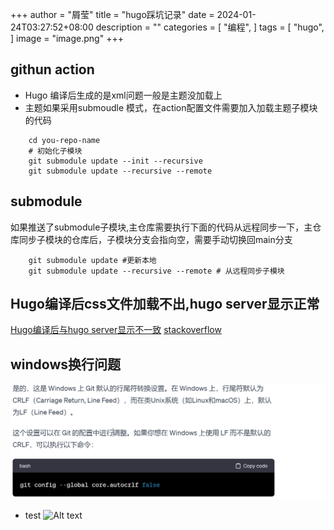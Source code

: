 +++
author = "屑莹"
title = "hugo踩坑记录"
date = 2024-01-24T03:27:52+08:00
description = ""
categories = [
    "编程",
]
tags = [
    "hugo",
]
image = "image.png"
+++

## githun action 
- Hugo 编译后生成的是xml问题一般是主题没加载上
- 主题如果采用submoudle 模式，在action配置文件需要加入加载主题子模块的代码
```shell
    cd you-repo-name 
    # 初始化子模块
    git submodule update --init --recursive
    git submodule update --recursive --remote
```

## submodule
如果推送了submodule子模块,主仓库需要执行下面的代码从远程同步一下，主仓库同步子模块的仓库后，子模块分支会指向空，需要手动切换回main分支
```shell
    git submodule update #更新本地
    git submodule update --recursive --remote # 从远程同步子模块
```


## Hugo编译后css文件加载不出,hugo server显示正常
[Hugo编译后与hugo server显示不一致](https://www.coder.work/article/7617383)
[stackoverflow](https://stackoverflow.com/questions/62114592/hugo-not-generating-the-same-styling-as-in-development-mode)

## windows换行问题
![Alt text](image.png)

- test
![Alt text](20230116234811-1.png)